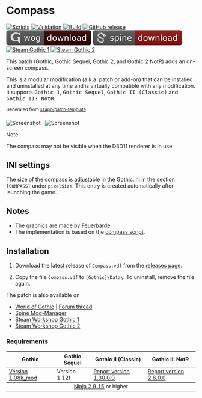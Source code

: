 # Compass

[![Scripts](https://github.com/szapp/Compass/actions/workflows/scripts.yml/badge.svg)](https://github.com/szapp/Compass/actions/workflows/scripts.yml)
[![Validation](https://github.com/szapp/Compass/actions/workflows/validation.yml/badge.svg)](https://github.com/szapp/Compass/actions/workflows/validation.yml)
[![Build](https://github.com/szapp/Compass/actions/workflows/build.yml/badge.svg)](https://github.com/szapp/Compass/actions/workflows/build.yml)
[![GitHub release](https://img.shields.io/github/v/release/szapp/Compass.svg)](https://github.com/szapp/Compass/releases/latest)  
[![World of Gothic](https://raw.githubusercontent.com/szapp/patch-template/main/.github/actions/initialization/badges/wog.svg)](https://www.worldofgothic.de/dl/download_638.htm)
[![Spine](https://raw.githubusercontent.com/szapp/patch-template/main/.github/actions/initialization/badges/spine.svg)](https://clockwork-origins.com/spine)
[![Steam Gothic 1](https://img.shields.io/badge/steam-Gothic%201-2a3f5a?logo=steam&labelColor=1b2838)](https://steamcommunity.com/sharedfiles/filedetails/?id=2787288239)
[![Steam Gothic 2](https://img.shields.io/badge/steam-Gothic%202-2a3f5a?logo=steam&labelColor=1b2838)](https://steamcommunity.com/sharedfiles/filedetails/?id=2787285078)

This patch (Gothic, Gothic Sequel, Gothic 2, and Gothic 2 NotR) adds an on-screen compass.

This is a modular modification (a.k.a. patch or add-on) that can be installed and uninstalled at any time and is virtually compatible with any modification.
It supports <kbd>Gothic 1</kbd>, <kbd>Gothic Sequel</kbd>, <kbd>Gothic II (Classic)</kbd> and <kbd>Gothic II: NotR</kbd>.

<sup>Generated from [szapp/patch-template](https://github.com/szapp/patch-template).</sup>

<img src="https://github.com/szapp/Compass/assets/20203034/ada59636-7337-47cb-8c3d-0d2dc571b659" alt="Screenshot" width="29%" /> &nbsp;
<img src="https://github.com/szapp/Compass/assets/20203034/5e55e0ff-aadf-48df-9801-d93e285cd5e9" alt="Screenshot" width="51%" />

> [!NOTE]
> The compass may not be visible when the D3D11 renderer is in use.

## INI settings

The size of the compass is adjustable in the Gothic.ini in the section `[COMPASS]` under `pixelSize`.
This entry is created automatically after launching the game.

## Notes

- The graphics are made by [Feuerbarde](https://forum.worldofplayers.de/forum/members/165148).
- The implementation is based on the [compass script](https://forum.worldofplayers.de/forum/threads/?p=26483751).

## Installation

1. Download the latest release of `Compass.vdf` from the [releases page](https://github.com/szapp/Compass/releases/latest).

2. Copy the file `Compass.vdf` to `[Gothic]\Data\`. To uninstall, remove the file again.

The patch is also available on
- [World of Gothic](https://www.worldofgothic.de/dl/download_638.htm) | [Forum thread](https://forum.worldofplayers.de/forum/threads/1560392)
- [Spine Mod-Manager](https://clockwork-origins.com/spine/)
- [Steam Workshop Gothic 1](https://steamcommunity.com/sharedfiles/filedetails/?id=2787288239)
- [Steam Workshop Gothic 2](https://steamcommunity.com/sharedfiles/filedetails/?id=2787285078)

### Requirements

<table><thead><tr><th>Gothic</th><th>Gothic Sequel</th><th>Gothic II (Classic)</th><th>Gothic II: NotR</th></tr></thead>
<tbody><tr><td><a href="https://www.worldofgothic.de/dl/download_34.htm">Version 1.08k_mod</a></td><td>Version 1.12f</td><td><a href="https://www.worldofgothic.de/dl/download_278.htm">Report version 1.30.0.0</a></td><td><a href="https://www.worldofgothic.de/dl/download_278.htm">Report version 2.6.0.0</a></td></tr></tbody>
<tbody><tr><td colspan="4" align="center"><a href="https://github.com/szapp/Ninja/wiki#wiki-content">Ninja 2.9.15</a> or higher</td></tr></tbody></table>

<!--

If you are interested in writing your own patch, please do not copy this patch!
Instead refer to the PATCH TEMPLATE to build a foundation that is customized to your needs!
The patch template can found at https://github.com/szapp/patch-template.

-->
